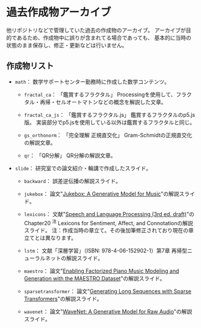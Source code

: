 # 過去作成物アーカイブ

他リポジトリなどで管理していた過去の作成物のアーカイブ。
アーカイブが目的であるため、作成物中に誤りが含まれてる場合であっても、
基本的に当時の状態のまま保存し、修正・更新などは行いません。


## 作成物リスト

- `math`：
数学サポートセンター勤務時に作成した数学コンテンツ。

    - `fractal_ca`：
    「鑑賞するフラクタル」
    Processingを使用して、フラクタル・再帰・セルオートマトンなどの概念を解説した文章。

    - `fractal_ca_js`：
    「鑑賞するフラクタル.js」
    鑑賞するフラクタルのp5.js版。
    実装部分でp5.jsを使用している以外は鑑賞するフラクタルと同じ。

    - `gs_orthonorm`：
    「完全理解 正規直交化」
    Gram-Schmidtの正規直交化の解説文章。

    - `qr`：
    「QR分解」
    QR分解の解説文章。

- `slide`：
研究室での論文紹介・輪講で作成したスライド。

    - `backward`：
    誤差逆伝播の解説スライド。

    - `jukebox`：
    論文"[Jukebox: A Generative Model for Music](https://arxiv.org/abs/2005.00341)"の解説スライド。

    - `lexicons`：
    文献"[Speech and Language Processing (3rd ed. draft)](https://web.stanford.edu/~jurafsky/slp3/)"のChapter20 <sup>注</sup> Lexicons for Sentiment, Affect, and Connotationの解説スライド。
    注：作成当時の章立て。その後加筆修正されており現在の章立てとは異なります。

    - `lstm`：
    文献「深層学習」（ISBN: 978-4-06-152902-1）第7章 再帰型ニューラルネットの解説スライド。

    - `maestro`：
    論文"[Enabling Factorized Piano Music Modeling and Generation with the MAESTRO Dataset](https://arxiv.org/abs/1810.12247)"の解説スライド。

    - `sparsetransformer`：
    論文"[Generating Long Sequences with Sparse Transformers](https://arxiv.org/abs/1904.10509)"の解説スライド。

    - `wavenet`：
    論文"[WaveNet: A Generative Model for Raw Audio](https://arxiv.org/abs/1609.03499)"の解説スライド。